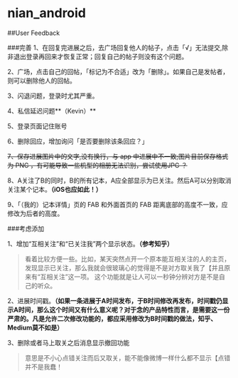 # nian_android

##User Feedback




###完善
1、在回复完进展之后，去广场回复他人的帖子，点击「√」无法提交,除非退出登录再回来才恢复正常；回复自己的帖子则没有这个问题。

2、广场，点击自己的回帖，「标记为不合适」改为「删除」。如果自己是发帖者，则可以删除他人的回帖。

3、闪退问题，登录时尤其严重。

4、私信延迟问题**（Kevin）**

5、登录页面记住账号

6、删除回应，增加询问「是否要删除该条回应？」

~~7、保存进展图片中的文字,没有换行，与 app 中进展中不一致;图片目前保存格式为 PNG ，有可能导致一些机型的相册无法识别，尝试使用JPG ？~~

8、A关注了B的同时，B的所有记本，A应全部显示为已关注。然后A可以分别取消关注某个记本。**（iOS也应如此！）**

9、「（我的）记本详情」页的 FAB 和外面首页的 FAB 距离底部的高度不一致，应修改为后者的高度。

###考虑添加

1、增加“互相关注”和“已关注我”两个显示状态。**（参考知乎）**

>看着比较方便一些。比如，某天突然点开一个原本能互相关注的人的主页，发现显示已关注，那么我就会很玻璃心的觉得是不是对方取关我了【并且原来有“互相关注”这一项。
这个功能就是让人可以一秒钟分辨对方是不是自己的听众。

2、进展时间戳。**（如果一条进展于A时间发布，于B时间修改再发布，时间戳仍显示A时间，那么这个时间又有什么意义呢？对于念的产品特性而言，是需要这一份严肃的。凡是允许二次修改功能的，都应采用修改为B时间戳的做法，知乎、Medium莫不如是）**

3、删除或者马上取关之后消息显示撤回功能

>意思是不小心点错关注而后又取关，能不能像微博一样什么都不显示【点错并不是我蠢！


